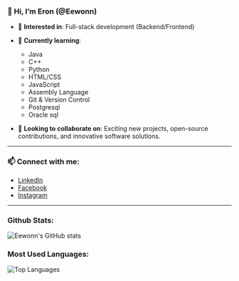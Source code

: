 ### 👋 Hi, I’m Eron (@Eewonn)
  
- 👀 **Interested in**: Full-stack development (Backend/Frontend)
- 🌱 **Currently learning**:
  - Java
  - C++
  - Python
  - HTML/CSS
  - JavaScript
  - Assembly Language
  - Git & Version Control
  - Postgresql
  - Oracle sql

- 💼 **Looking to collaborate on**: Exciting new projects, open-source contributions, and innovative software solutions.

---

### 📫 **Connect with me**:
  
- [LinkedIn](https://www.linkedin.com/in/mark-eron-diaz-496704306/)  
- [Facebook](https://www.facebook.com/markeron.diaz/)  
- [Instagram](https://www.instagram.com/mrk.ern/)  

---

### Github Stats:
![Eewonn's GitHub stats](https://github-readme-stats.vercel.app/api?username=Eewonn&show_icons=true&theme=radical)

### Most Used Languages:
![Top Languages](https://github-readme-stats.vercel.app/api/top-langs/?username=Eewonn&layout=compact&theme=radical)
